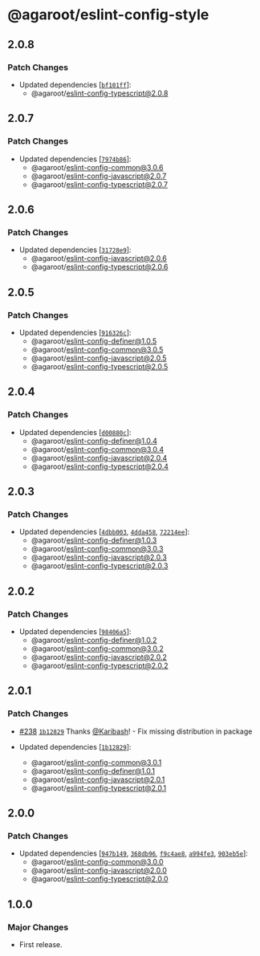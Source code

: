 # @agaroot/eslint-config-style

## 2.0.8

### Patch Changes

- Updated dependencies [[`bf101ff`](https://github.com/agaroot-technologies/eslint-config/commit/bf101ff380a17b1a432e9e8641f64ffba2ebc4fe)]:
  - @agaroot/eslint-config-typescript@2.0.8

## 2.0.7

### Patch Changes

- Updated dependencies [[`7974b86`](https://github.com/agaroot-technologies/eslint-config/commit/7974b868e65a2836de551f2537ea4ddda2ca9f51)]:
  - @agaroot/eslint-config-common@3.0.6
  - @agaroot/eslint-config-javascript@2.0.7
  - @agaroot/eslint-config-typescript@2.0.7

## 2.0.6

### Patch Changes

- Updated dependencies [[`31728e9`](https://github.com/agaroot-technologies/eslint-config/commit/31728e91038b9dc3e6327b27485552c8beaaf0c8)]:
  - @agaroot/eslint-config-javascript@2.0.6
  - @agaroot/eslint-config-typescript@2.0.6

## 2.0.5

### Patch Changes

- Updated dependencies [[`916326c`](https://github.com/agaroot-technologies/eslint-config/commit/916326c6fb6a08df327380e9e246a100e673ce2b)]:
  - @agaroot/eslint-config-definer@1.0.5
  - @agaroot/eslint-config-common@3.0.5
  - @agaroot/eslint-config-javascript@2.0.5
  - @agaroot/eslint-config-typescript@2.0.5

## 2.0.4

### Patch Changes

- Updated dependencies [[`d00880c`](https://github.com/agaroot-technologies/eslint-config/commit/d00880c8d31cadeb0f0cb226d3b51c7cae6ceabe)]:
  - @agaroot/eslint-config-definer@1.0.4
  - @agaroot/eslint-config-common@3.0.4
  - @agaroot/eslint-config-javascript@2.0.4
  - @agaroot/eslint-config-typescript@2.0.4

## 2.0.3

### Patch Changes

- Updated dependencies [[`4dbb003`](https://github.com/agaroot-technologies/eslint-config/commit/4dbb0036c681fcc04148e472f766066749057777), [`4dda458`](https://github.com/agaroot-technologies/eslint-config/commit/4dda458c10298d2422b6e1cade36b00967360783), [`72214ee`](https://github.com/agaroot-technologies/eslint-config/commit/72214eeb41a7c0c8a1c6448c9f5467af6a6d0aab)]:
  - @agaroot/eslint-config-definer@1.0.3
  - @agaroot/eslint-config-common@3.0.3
  - @agaroot/eslint-config-javascript@2.0.3
  - @agaroot/eslint-config-typescript@2.0.3

## 2.0.2

### Patch Changes

- Updated dependencies [[`98406a5`](https://github.com/agaroot-technologies/eslint-config/commit/98406a55519afabe55e0a2f2fc5a52c771bd3f4f)]:
  - @agaroot/eslint-config-definer@1.0.2
  - @agaroot/eslint-config-common@3.0.2
  - @agaroot/eslint-config-javascript@2.0.2
  - @agaroot/eslint-config-typescript@2.0.2

## 2.0.1

### Patch Changes

- [#238](https://github.com/agaroot-technologies/eslint-config/pull/238) [`1b12829`](https://github.com/agaroot-technologies/eslint-config/commit/1b128293ead4aa6dc0d08d7462cf3350590fa5b9) Thanks [@Karibash](https://github.com/Karibash)! - Fix missing distribution in package

- Updated dependencies [[`1b12829`](https://github.com/agaroot-technologies/eslint-config/commit/1b128293ead4aa6dc0d08d7462cf3350590fa5b9)]:
  - @agaroot/eslint-config-common@3.0.1
  - @agaroot/eslint-config-definer@1.0.1
  - @agaroot/eslint-config-javascript@2.0.1
  - @agaroot/eslint-config-typescript@2.0.1

## 2.0.0

### Patch Changes

- Updated dependencies [[`947b149`](https://github.com/agaroot-technologies/eslint-config/commit/947b14982278c323152ed3599c8ca78d753e7774), [`368db96`](https://github.com/agaroot-technologies/eslint-config/commit/368db9656f4c992735e9c33195ecca022a7bbea7), [`f9c4ae8`](https://github.com/agaroot-technologies/eslint-config/commit/f9c4ae816b80f56e6e2d12aee5cd4ce56f26ab19), [`a994fe3`](https://github.com/agaroot-technologies/eslint-config/commit/a994fe3c7ff41e4a5ec78a596dec9847a464302c), [`903eb5e`](https://github.com/agaroot-technologies/eslint-config/commit/903eb5e67baa4492450f751d20d3aa048109be35)]:
  - @agaroot/eslint-config-common@3.0.0
  - @agaroot/eslint-config-javascript@2.0.0
  - @agaroot/eslint-config-typescript@2.0.0

## 1.0.0

### Major Changes

- First release.
